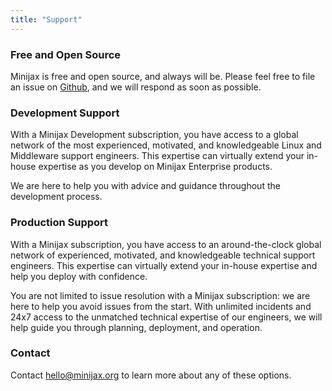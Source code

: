```yaml
---
title: "Support"
---
```


### Free and Open Source

Minijax is free and open source, and always will be.  Please feel free to file an issue on [Github](https://github.com/minijax/minijax), and we will respond as soon as possible.

### Development Support

With a Minijax Development subscription, you have access to a global network of the most experienced, motivated, and knowledgeable Linux and Middleware support engineers. This expertise can virtually extend your in-house expertise as you develop on Minijax Enterprise products.

We are here to help you with advice and guidance throughout the development process.

### Production Support

With a Minijax subscription, you have access to an around-the-clock global network of experienced, motivated, and knowledgeable technical support engineers. This expertise can virtually extend your in-house expertise and help you deploy with confidence.

You are not limited to issue resolution with a Minijax subscription: we are here to help you avoid issues from the start. With unlimited incidents and 24x7 access to the unmatched technical expertise of our engineers, we will help guide you through planning, deployment, and operation.

### Contact

Contact <hello@minijax.org> to learn more about any of these options.
